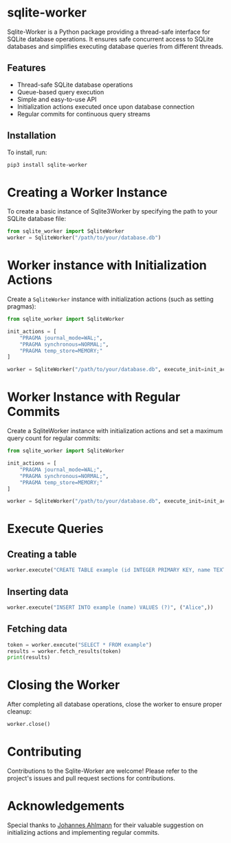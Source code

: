 # sqlite-worker

Sqlite-Worker is a Python package providing a thread-safe interface for SQLite database operations. It ensures safe concurrent access to SQLite databases and simplifies executing database queries from different threads.

## Features

- Thread-safe SQLite database operations
- Queue-based query execution
- Simple and easy-to-use API
- Initialization actions executed once upon database connection
- Regular commits for continuous query streams

## Installation

To install, run:

```sh
pip3 install sqlite-worker
```


# Creating a Worker Instance
To create a basic instance of Sqlite3Worker by specifying the path to your SQLite database file:

```python
from sqlite_worker import SqliteWorker
worker = SqliteWorker("/path/to/your/database.db")
```

# Worker instance with Initialization Actions
Create a `SqliteWorker` instance with initialization actions (such as setting pragmas):

```python
from sqlite_worker import SqliteWorker

init_actions = [
    "PRAGMA journal_mode=WAL;",
    "PRAGMA synchronous=NORMAL;",
    "PRAGMA temp_store=MEMORY;"
]

worker = SqliteWorker("/path/to/your/database.db", execute_init=init_actions)
```

# Worker Instance with Regular Commits
Create a SqliteWorker instance with initialization actions and set a maximum query count for regular commits:

```python
from sqlite_worker import SqliteWorker

init_actions = [
    "PRAGMA journal_mode=WAL;",
    "PRAGMA synchronous=NORMAL;",
    "PRAGMA temp_store=MEMORY;"
]

worker = SqliteWorker("/path/to/your/database.db", execute_init=init_actions, max_count=50)
```



# Execute Queries

## Creating a table
```python
worker.execute("CREATE TABLE example (id INTEGER PRIMARY KEY, name TEXT)")
```

## Inserting data
```python
worker.execute("INSERT INTO example (name) VALUES (?)", ("Alice",))
```

## Fetching data
```python 
token = worker.execute("SELECT * FROM example")
results = worker.fetch_results(token)
print(results)
```

# Closing the Worker
After completing all database operations, close the worker to ensure proper cleanup:
```python
worker.close()
```

# Contributing
Contributions to the Sqlite-Worker are welcome! Please refer to the project's issues and pull request sections for contributions.

# Acknowledgements

Special thanks to [Johannes Ahlmann](https://github.com/codinguncut) for their valuable suggestion on initializing actions and implementing regular commits.

